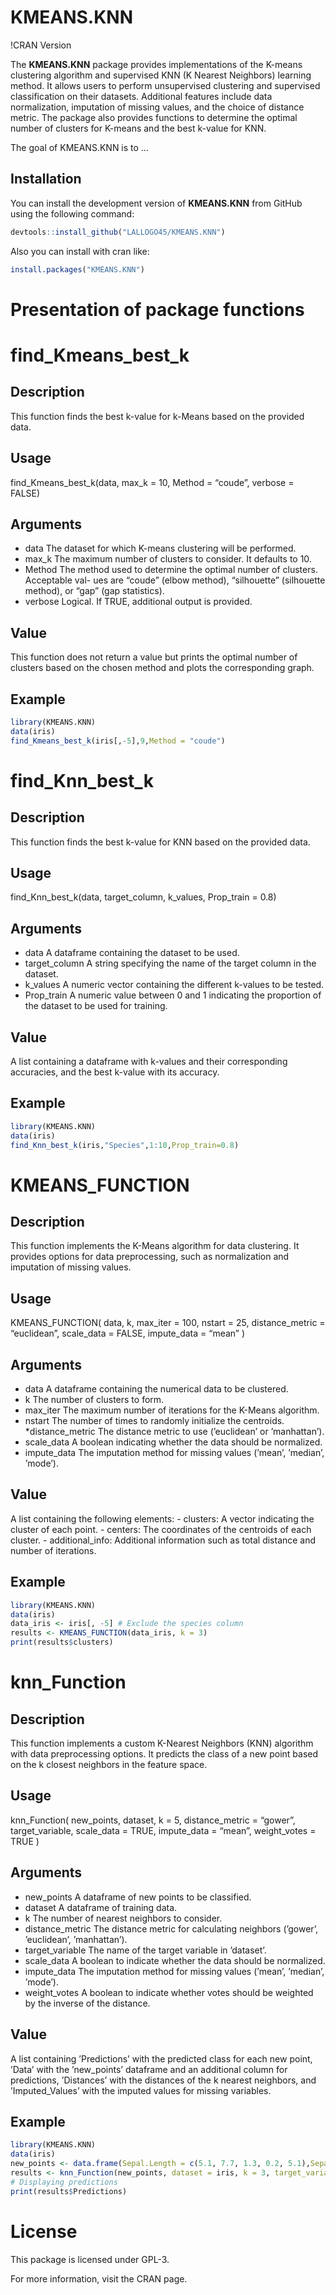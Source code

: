 
<!-- README.md is generated from README.Rmd. Please edit that file -->

# KMEANS.KNN

!CRAN Version

The **KMEANS.KNN** package provides implementations of the K-means
clustering algorithm and supervised KNN (K Nearest Neighbors) learning
method. It allows users to perform unsupervised clustering and
supervised classification on their datasets. Additional features include
data normalization, imputation of missing values, and the choice of
distance metric. The package also provides functions to determine the
optimal number of clusters for K-means and the best k-value for KNN.

<!-- badges: start -->
<!-- badges: end -->

The goal of KMEANS.KNN is to …

## Installation

You can install the development version of **KMEANS.KNN** from GitHub
using the following command:

``` r
devtools::install_github("LALLOGO45/KMEANS.KNN")
```

Also you can install with cran like:

``` r
install.packages("KMEANS.KNN")
```

# Presentation of package functions

# find_Kmeans_best_k

## Description

This function finds the best k-value for k-Means based on the provided
data.

## Usage

find_Kmeans_best_k(data, max_k = 10, Method = “coude”, verbose = FALSE)

## Arguments

- data The dataset for which K-means clustering will be performed.
- max_k The maximum number of clusters to consider. It defaults to 10.
- Method The method used to determine the optimal number of clusters.
  Acceptable val- ues are “coude” (elbow method), “silhouette”
  (silhouette method), or “gap” (gap statistics).
- verbose Logical. If TRUE, additional output is provided.

## Value

This function does not return a value but prints the optimal number of
clusters based on the chosen method and plots the corresponding graph.

## Example

``` r
library(KMEANS.KNN)
data(iris)
find_Kmeans_best_k(iris[,-5],9,Method = "coude")
```

# find_Knn_best_k

## Description

This function finds the best k-value for KNN based on the provided data.

## Usage

find_Knn_best_k(data, target_column, k_values, Prop_train = 0.8)

## Arguments

- data A dataframe containing the dataset to be used.
- target_column A string specifying the name of the target column in the
  dataset.
- k_values A numeric vector containing the different k-values to be
  tested.
- Prop_train A numeric value between 0 and 1 indicating the proportion
  of the dataset to be used for training.

## Value

A list containing a dataframe with k-values and their corresponding
accuracies, and the best k-value with its accuracy.

## Example

``` r
library(KMEANS.KNN)
data(iris)
find_Knn_best_k(iris,"Species",1:10,Prop_train=0.8)
```

# KMEANS_FUNCTION

## Description

This function implements the K-Means algorithm for data clustering. It
provides options for data preprocessing, such as normalization and
imputation of missing values.

## Usage

KMEANS_FUNCTION( data, k, max_iter = 100, nstart = 25, distance_metric =
“euclidean”, scale_data = FALSE, impute_data = “mean” )

## Arguments

- data A dataframe containing the numerical data to be clustered.
- k The number of clusters to form.
- max_iter The maximum number of iterations for the K-Means algorithm.
- nstart The number of times to randomly initialize the centroids.
  \*distance_metric The distance metric to use (’euclidean’ or
  ’manhattan’).
- scale_data A boolean indicating whether the data should be normalized.
- impute_data The imputation method for missing values (’mean’,
  ’median’, ’mode’).

## Value

A list containing the following elements: - clusters: A vector
indicating the cluster of each point. - centers: The coordinates of the
centroids of each cluster. - additional_info: Additional information
such as total distance and number of iterations.

## Example

``` r
library(KMEANS.KNN)
data(iris)
data_iris <- iris[, -5] # Exclude the species column
results <- KMEANS_FUNCTION(data_iris, k = 3)
print(results$clusters)
```

# knn_Function

## Description

This function implements a custom K-Nearest Neighbors (KNN) algorithm
with data preprocessing options. It predicts the class of a new point
based on the k closest neighbors in the feature space.

## Usage

knn_Function( new_points, dataset, k = 5, distance_metric = “gower”,
target_variable, scale_data = TRUE, impute_data = “mean”, weight_votes =
TRUE )

## Arguments

- new_points A dataframe of new points to be classified.
- dataset A dataframe of training data.
- k The number of nearest neighbors to consider.
- distance_metric The distance metric for calculating neighbors
  (’gower’, ’euclidean’, ’manhattan’).
- target_variable The name of the target variable in ’dataset’.
- scale_data A boolean to indicate whether the data should be
  normalized.
- impute_data The imputation method for missing values (’mean’,
  ’median’, ’mode’).
- weight_votes A boolean to indicate whether votes should be weighted by
  the inverse of the distance.

## Value

A list containing ’Predictions’ with the predicted class for each new
point, ’Data’ with the ’new_points’ dataframe and an additional column
for predictions, ’Distances’ with the distances of the k nearest
neighbors, and ’Imputed_Values’ with the imputed values for missing
variables.

## Example

``` r
library(KMEANS.KNN)
data(iris)
new_points <- data.frame(Sepal.Length = c(5.1, 7.7, 1.3, 0.2, 5.1),Sepal.Width = c(3.5, 2.6, 5, 3.7, 3.5),Petal.Length = c(1.4 , 6.9, 4.5, 6, 3.4),Petal.Width = c(10.1, 7.6, 5.6, 8.4, 5.2))
results <- knn_Function(new_points, dataset = iris, k = 3, target_variable = "Species")
# Displaying predictions
print(results$Predictions)
```

# License

This package is licensed under GPL-3.

For more information, visit the CRAN page.
